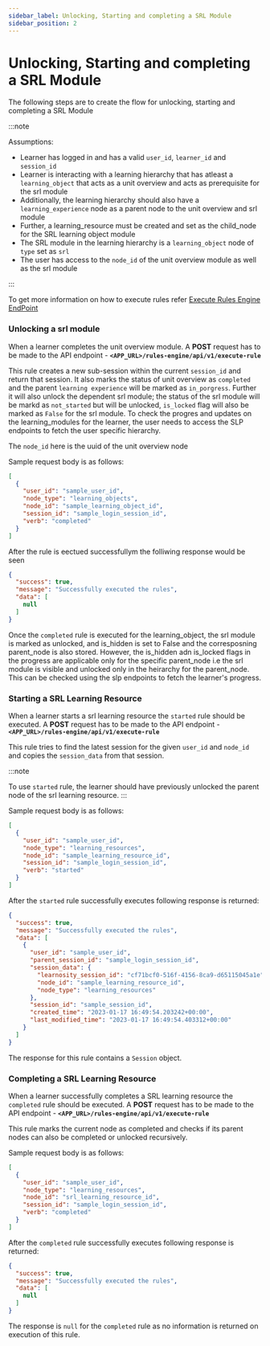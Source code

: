 ```yaml
---
sidebar_label: Unlocking, Starting and completing a SRL Module
sidebar_position: 2
---
```


# Unlocking, Starting and completing a SRL Module

The following steps are to create the flow for unlocking, starting and completing a SRL Module

:::note

Assumptions:
- Learner has logged in and has a valid `user_id`, `learner_id` and `session_id`
- Learner is interacting with a learning hierarchy that has atleast a `learning_object` that acts as a unit overview and acts as prerequisite for the srl module
- Additionally, the learning hierarchy should also have a `learning_experience` node as a parent node to the unit overview and srl module
- Further, a learning_resource must be created and set as the child_node for the SRL learning object module
- The SRL module in the learning hierarchy is a `learning_object` node of `type` set as `srl`
- The user has access to the `node_id` of the unit overview module as well as the srl module

:::

To get more information on how to execute rules refer [Execute Rules Engine EndPoint](../Rules%20Engine/execute_rules_engine_endpoint.md)

### Unlocking a srl module

When a learner completes the unit overview module. A **POST** request has to be made to the API endpoint - **`<APP_URL>/rules-engine/api/v1/execute-rule`**

This rule creates a new sub-session within the current `session_id` and return that session. It also marks the status of unit overview as `completed` and the parent `learning experience` will be marked as `in_porgress`. Further it will also unlock the dependent srl module; the status of the srl module will be markd as `not_started` but will be unlocked, `is_locked` flag will also be marked as `False` for the srl module.
To check the progres and updates on the learning_modules for the learner, the user needs to access the SLP endpoints to fetch the user specific hierarchy.

The `node_id` here is the uuid of the unit overview node

Sample request body is as follows:
```json
[
  {
    "user_id": "sample_user_id",
    "node_type": "learning_objects",
    "node_id": "sample_learning_object_id",
    "session_id": "sample_login_session_id",
    "verb": "completed"
  }
]
```
After the rule is eectued successfullym the folliwing response would be seen
```json
{
  "success": true,
  "message": "Successfully executed the rules",
  "data": [
    null
  ]
}
```
Once the `completed` rule is executed for the learning_object, the srl module is marked as unlocked, and is_hidden is set to False and the corresposning parent_node is also stored.
However, the is_hidden adn is_locked flags in the progress are applicable only for the specific parent_node i.e the srl module is visible and unlocked only in the heirarchy for the parent_node.
This can be checked using the slp endpoints to fetch the learner's progress.

### Starting a SRL Learning Resource

When a learner starts a srl learning resource the `started` rule should be executed. A **POST** request has to be made to the API endpoint - **`<APP_URL>/rules-engine/api/v1/execute-rule`**

This rule tries to find the latest session for the given `user_id` and `node_id` and copies the `session_data` from that session.

:::note

To use `started` rule, the learner should have previously unlocked the parent node of the srl learning resource.
:::

Sample request body is as follows:
```json
[
  {
    "user_id": "sample_user_id",
    "node_type": "learning_resources",
    "node_id": "sample_learning_resource_id",
    "session_id": "sample_login_session_id",
    "verb": "started"
  }
]
```

After the `started` rule successfully executes following response is returned:

```json
{
  "success": true,
  "message": "Successfully executed the rules",
  "data": [
    {
      "user_id": "sample_user_id",
      "parent_session_id": "sample_login_session_id",
      "session_data": {
        "learnosity_session_id": "cf71bcf0-516f-4156-8ca9-d65115045a1e",
        "node_id": "sample_learning_resource_id",
        "node_type": "learning_resources"
      },
      "session_id": "sample_session_id",
      "created_time": "2023-01-17 16:49:54.203242+00:00",
      "last_modified_time": "2023-01-17 16:49:54.403312+00:00"
    }
  ]
}
```
The response for this rule contains a `Session` object.

### Completing a SRL Learning Resource

When a learner successfully completes a SRL learning resource the `completed` rule should be executed. A **POST** request has to be made to the API endpoint - **`<APP_URL>/rules-engine/api/v1/execute-rule`**

This rule marks the current node as completed and checks if its parent nodes can also be completed or unlocked recursively.

Sample request body is as follows:
```json
[
  {
    "user_id": "sample_user_id",
    "node_type": "learning_resources",
    "node_id": "srl_learning_resource_id",
    "session_id": "sample_login_session_id",
    "verb": "completed"
  }
]
```

After the `completed` rule successfully executes following response is returned:

```json
{
  "success": true,
  "message": "Successfully executed the rules",
  "data": [
    null
  ]
}
```

The response is `null` for the `completed` rule as no information is returned on execution of this rule.